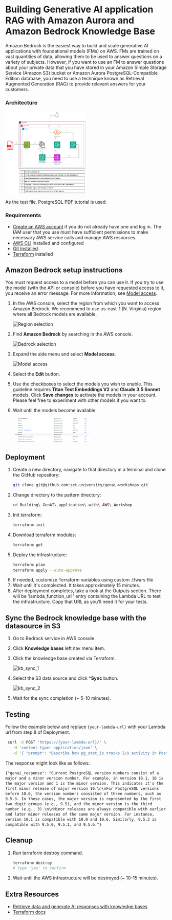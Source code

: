 # Building Generative AI application RAG with Amazon Aurora and Amazon Bedrock Knowledge Base

Amazon Bedrock is the easiest way to build and scale generative AI applications with foundational models (FMs) on AWS.
FMs are
trained on vast quantities of data, allowing them to be used to answer questions on a variety of subjects. However, if
you want to use an FM to answer questions about your private data that you have stored in your Amazon Simple Storage
Service (Amazon S3) bucket or Amazon Aurora PostgreSQL-Compatible Edition database, you need to use a technique known as
Retrieval Augmented Generation (RAG) to provide relevant answers for your customers.

### Architecture

<img src="docs/architecture.png" alt="Bedrock selection" style="width:50%; height: auto;"/>

As the test file, PostgreSQL PDF tutorial is used.

### Requirements

* [Create an AWS account](https://portal.aws.amazon.com/gp/aws/developer/registration/index.html) if you do not already
  have one and log in. The IAM user that you use must have sufficient permissions to make necessary AWS service calls
  and manage AWS resources.
* [AWS CLI](https://docs.aws.amazon.com/cli/latest/userguide/install-cliv2.html) installed and configured
* [Git Installed](https://git-scm.com/book/en/v2/Getting-Started-Installing-Git)
* [Terraform](https://developer.hashicorp.com/terraform/tutorials/aws-get-started/install-cli) installed

## Amazon Bedrock setup instructions

You must request access to a model before you can use it. If you try to use the model (with the API or console) before
you have requested access to it, you receive an error message. For more information,
see [Model access](https://docs.aws.amazon.com/bedrock/latest/userguide/model-access.html).

1. In the AWS console, select the region from which you want to access Amazon Bedrock. We recommend to use us-east-1 (N.
   Virginia) region where all Bedrock models are available.
   
   <img src="docs/bedrock_setup_1.png" alt="Region selection" style="width:50%; height: auto;"/>

2. Find **Amazon Bedrock** by searching in the AWS console.

   <img src="docs/bedrock_setup_2.png" alt="Bedrock selection" style="width:50%; height: auto;"/>

3. Expand the side menu and select **Model access**.

   <img src="docs/bedrock_setup_3.png" alt="Model access" style="width:25%; height: auto;"/>

4. Select the **Edit** button.
5. Use the checkboxes to select the models you wish to enable. This guideline requires **Titan Text Embeddings V2** and
   **Claude 3.5 Sonnet** models. Click **Save
   changes** to activate the models in your account. Please feel free to
   experiment with other models if you want to.
6. Wait until the models become available.

   <img src="docs/bedrock_setup_4.png" alt="Model access" style="width:50%; height: auto;"/>

## Deployment

1. Create a new directory, navigate to that directory in a terminal and clone the GitHub repository:
   ```bash
   git clone git@github.com:set-university/genai-workshops.git
   ```
2. Change directory to the pattern directory:
    ```bash
    cd Building\ GenAI\ application\ with\ AWS\ Workshop
    ```
3. Init terraform:
    ```bash
    terraform init
    ```
4. Download terraform modules:
    ```bash
    terraform get
    ```
5. Deploy the infrastructure:
    ```bash
    terraform plan
    terraform apply --auto-approve 
    ```
6. If needed, customize Terraform variables using custom .tfwars file
7. Wait until it's complected. It takes approximately 15 minutes.
8. After deployment completes, take a look at the Outputs section. There will be 'lambda_function_url ' entry containing
   the Lambda URL to
   test the infrastructure. Copy that URL as you'll need it for your tests.

## Sync the Bedrock knowledge base with the datasource in S3

1. Go to Bedrock service in AWS console.
2. Click **Knowledge bases** left nav menu item.
3. Click the knowledge base created via Terraform.

   ![kb_sync_1](docs/kb_sync_1.png)

4. Select the S3 data source and click ***Sync** button.

   ![kb_sync_2](docs/kb_sync_2.png)

5. Wait for the sync completion (~ 5-10 minutes).

## Testing

Follow the example below and replace `{your-lambda-url}` with your Lambda url from step 8 of Deployment.

```bash
 curl -X POST 'https://{your-lambda-url}/' \
   -H 'content-type: application/json' \
   -d '{ "prompt": "Describe how pg_stat_io tracks I/O activity in PostgreSQL." }'
```

The response might look like as follows:

```text
{"genai_response": "Current PostgreSQL version numbers consist of a major and a minor version number. For example, in version 10.1, 10 is the major version and 1 is the minor version. This indicates it's the first minor release of major version 10.\n\nFor PostgreSQL versions before 10.0, the version numbers consisted of three numbers, such as 9.5.3. In these cases, the major version is represented by the first two digit groups (e.g., 9.5), and the minor version is the third number (e.g., 3).\n\nMinor releases are always compatible with earlier and later minor releases of the same major version. For instance, version 10.1 is compatible with 10.0 and 10.6. Similarly, 9.5.3 is compatible with 9.5.0, 9.5.1, and 9.5.6."}
```

## Cleanup

1. Run terraform destroy command.
    ```bash
    terraform destroy
   # type 'yes' to confirm
    ```
2. Wait until the AWS infrastructure will be destroyed (~ 10-15 minutes).

## Extra Resources

* [Retrieve data and generate AI responses with knowledge bases](https://docs.aws.amazon.com/bedrock/latest/userguide/knowledge-base.html)
* [Terraform docs](https://developer.hashicorp.com/terraform/docs)